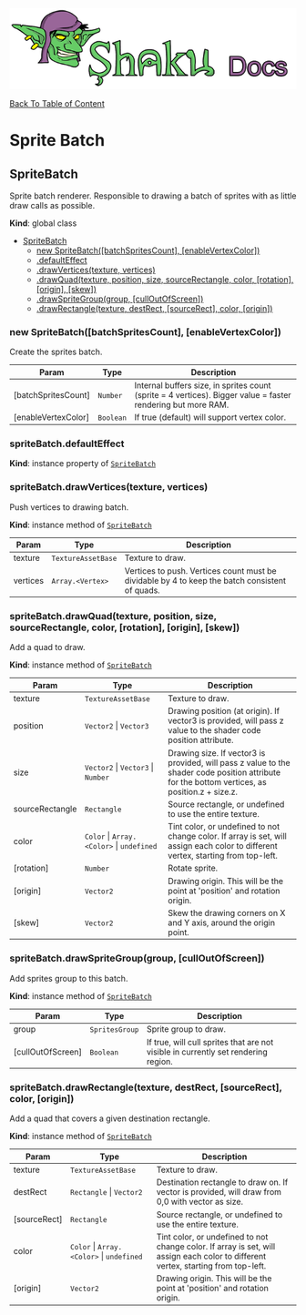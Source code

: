 ![Shaku JS](resources/logo-sm.png)

[Back To Table of Content](index.md)

# Sprite Batch

<a name="SpriteBatch"></a>

## SpriteBatch
Sprite batch renderer. 
Responsible to drawing a batch of sprites with as little draw calls as possible.

**Kind**: global class  

* [SpriteBatch](#SpriteBatch)
    * [new SpriteBatch([batchSpritesCount], [enableVertexColor])](#new_SpriteBatch_new)
    * [.defaultEffect](#SpriteBatch+defaultEffect)
    * [.drawVertices(texture, vertices)](#SpriteBatch+drawVertices)
    * [.drawQuad(texture, position, size, sourceRectangle, color, [rotation], [origin], [skew])](#SpriteBatch+drawQuad)
    * [.drawSpriteGroup(group, [cullOutOfScreen])](#SpriteBatch+drawSpriteGroup)
    * [.drawRectangle(texture, destRect, [sourceRect], color, [origin])](#SpriteBatch+drawRectangle)

<a name="new_SpriteBatch_new"></a>

### new SpriteBatch([batchSpritesCount], [enableVertexColor])
Create the sprites batch.


| Param | Type | Description |
| --- | --- | --- |
| [batchSpritesCount] | <code>Number</code> | Internal buffers size, in sprites count (sprite = 4 vertices). Bigger value = faster rendering but more RAM. |
| [enableVertexColor] | <code>Boolean</code> | If true (default) will support vertex color. |

<a name="SpriteBatch+defaultEffect"></a>

### spriteBatch.defaultEffect
**Kind**: instance property of [<code>SpriteBatch</code>](#SpriteBatch)  
<a name="SpriteBatch+drawVertices"></a>

### spriteBatch.drawVertices(texture, vertices)
Push vertices to drawing batch.

**Kind**: instance method of [<code>SpriteBatch</code>](#SpriteBatch)  

| Param | Type | Description |
| --- | --- | --- |
| texture | <code>TextureAssetBase</code> | Texture to draw. |
| vertices | <code>Array.&lt;Vertex&gt;</code> | Vertices to push. Vertices count must be dividable by 4 to keep the batch consistent of quads. |

<a name="SpriteBatch+drawQuad"></a>

### spriteBatch.drawQuad(texture, position, size, sourceRectangle, color, [rotation], [origin], [skew])
Add a quad to draw.

**Kind**: instance method of [<code>SpriteBatch</code>](#SpriteBatch)  

| Param | Type | Description |
| --- | --- | --- |
| texture | <code>TextureAssetBase</code> | Texture to draw. |
| position | <code>Vector2</code> \| <code>Vector3</code> | Drawing position (at origin). If vector3 is provided, will pass z value to the shader code position attribute. |
| size | <code>Vector2</code> \| <code>Vector3</code> \| <code>Number</code> | Drawing size. If vector3 is provided, will pass z value to the shader code position attribute for the bottom vertices, as position.z + size.z. |
| sourceRectangle | <code>Rectangle</code> | Source rectangle, or undefined to use the entire texture. |
| color | <code>Color</code> \| <code>Array.&lt;Color&gt;</code> \| <code>undefined</code> | Tint color, or undefined to not change color. If array is set, will assign each color to different vertex, starting from top-left. |
| [rotation] | <code>Number</code> | Rotate sprite. |
| [origin] | <code>Vector2</code> | Drawing origin. This will be the point at 'position' and rotation origin. |
| [skew] | <code>Vector2</code> | Skew the drawing corners on X and Y axis, around the origin point. |

<a name="SpriteBatch+drawSpriteGroup"></a>

### spriteBatch.drawSpriteGroup(group, [cullOutOfScreen])
Add sprites group to this batch.

**Kind**: instance method of [<code>SpriteBatch</code>](#SpriteBatch)  

| Param | Type | Description |
| --- | --- | --- |
| group | <code>SpritesGroup</code> | Sprite group to draw. |
| [cullOutOfScreen] | <code>Boolean</code> | If true, will cull sprites that are not visible in currently set rendering region. |

<a name="SpriteBatch+drawRectangle"></a>

### spriteBatch.drawRectangle(texture, destRect, [sourceRect], color, [origin])
Add a quad that covers a given destination rectangle.

**Kind**: instance method of [<code>SpriteBatch</code>](#SpriteBatch)  

| Param | Type | Description |
| --- | --- | --- |
| texture | <code>TextureAssetBase</code> | Texture to draw. |
| destRect | <code>Rectangle</code> \| <code>Vector2</code> | Destination rectangle to draw on. If vector is provided, will draw from 0,0 with vector as size. |
| [sourceRect] | <code>Rectangle</code> | Source rectangle, or undefined to use the entire texture. |
| color | <code>Color</code> \| <code>Array.&lt;Color&gt;</code> \| <code>undefined</code> | Tint color, or undefined to not change color. If array is set, will assign each color to different vertex, starting from top-left. |
| [origin] | <code>Vector2</code> | Drawing origin. This will be the point at 'position' and rotation origin. |


